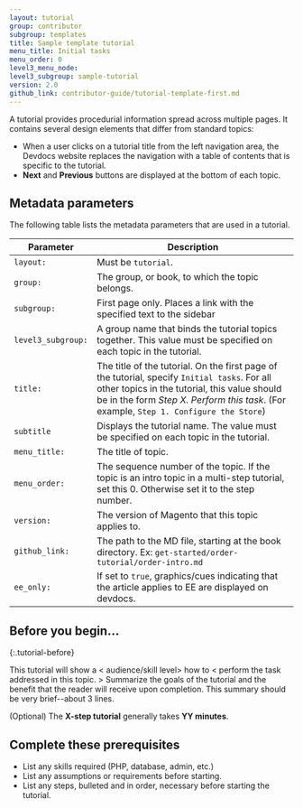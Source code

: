 ```yaml
---
layout: tutorial
group: contributor
subgroup: templates
title: Sample template tutorial
menu_title: Initial tasks
menu_order: 0
level3_menu_node:
level3_subgroup: sample-tutorial
version: 2.0
github_link: contributor-guide/tutorial-template-first.md
---
```


A tutorial provides procedurial information spread across multiple pages. It contains several design elements that differ from standard topics:

* When a user clicks on a tutorial title from the left navigation area, the Devdocs website replaces the navigation with a table of contents that is specific to the tutorial.
* **Next** and **Previous** buttons are displayed at the bottom of each topic.

## Metadata parameters

The following table lists the metadata parameters that are used in a tutorial.

Parameter | Description
--- | ---
`layout:` | Must be `tutorial`.
`group:` | The group, or book, to which the topic belongs.
`subgroup:`| First page only. Places a link with the specified text to the sidebar
`level3_subgroup:` | A group name that binds the tutorial topics together. This value must be specified on each topic in the tutorial.
`title:` | The title of the tutorial. On the first page of the tutorial, specify `Initial tasks`. For all other topics in the tutorial, this value should be in the form _Step X. Perform this task_. (For example, `Step 1. Configure the Store`)
`subtitle` | Displays the tutorial name. The value must be specified on each topic in the tutorial.
`menu_title:` | The title of topic.
`menu_order:` | The sequence number of the topic. If the topic is an intro topic in a multi-step tutorial, set this 0. Otherwise set it to the step number.
`version:` | The version of Magento that this topic applies to.
`github_link:` | The path to the MD file, starting at the book directory. Ex: `get-started/order-tutorial/order-intro.md`
`ee_only:` | If set to `true`, graphics/cues indicating that the article applies to EE are displayed on devdocs.

## Before you begin...
{:.tutorial-before}

This tutorial will show a < audience/skill level> how to < perform the task addressed in this topic. > Summarize the goals of the tutorial and the benefit that the reader will receive upon completion. This summary should be very brief--about 3 lines.

(Optional) The **X-step tutorial** generally takes **YY minutes**.

## Complete these prerequisites

* List any skills required (PHP, database, admin, etc.)
* List any assumptions or requirements before starting.
* List any steps, bulleted and in order, necessary before starting the tutorial.
